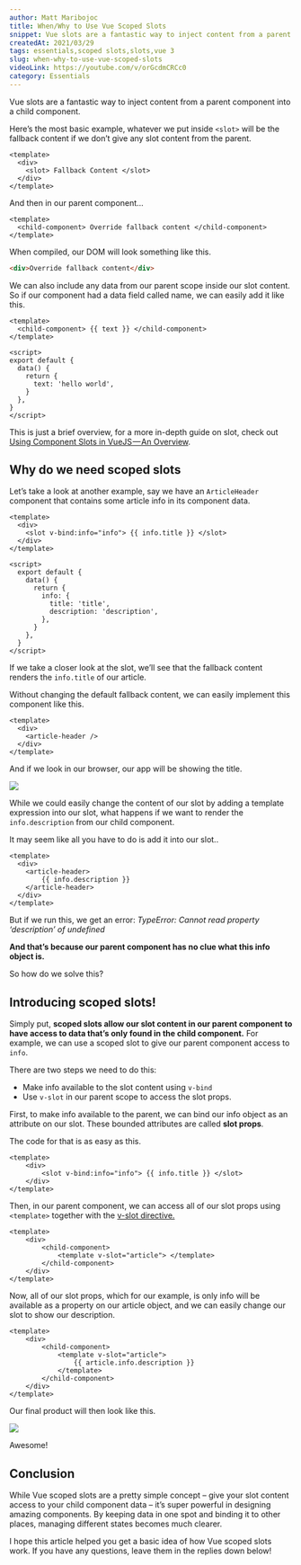 ```yaml
---
author: Matt Maribojoc
title: When/Why to Use Vue Scoped Slots
snippet: Vue slots are a fantastic way to inject content from a parent component into a child component. Learn better from videos? Check out full Youtube video to Vue…
createdAt: 2021/03/29
tags: essentials,scoped slots,slots,vue 3
slug: when-why-to-use-vue-scoped-slots
videoLink: https://youtube.com/v/orGcdmCRCc0
category: Essentials
---
```


Vue slots are a fantastic way to inject content from a parent component into a child component.

Here’s the most basic example, whatever we put inside `<slot>` will be the fallback content if we don’t give any slot content from the parent.

```vue
<template>
  <div>
    <slot> Fallback Content </slot>
  </div>
</template>
```

And then in our parent component…

```vue
<template>
  <child-component> Override fallback content </child-component>
</template>
```

When compiled, our DOM will look something like this.

```html
<div>Override fallback content</div>
```

We can also include any data from our parent scope inside our slot content. So if our component had a data field called name, we can easily add it like this.

```vue
<template>
  <child-component> {{ text }} </child-component>
</template>

<script>
export default {
  data() {
    return {
      text: 'hello world',
    }
  },
}
</script>
```

This is just a brief overview, for a more in-depth guide on slot, check out [Using Component Slots in VueJS — An Overview](https://learnvue.co/2019/12/using-component-slots-in-vuejs%e2%80%8a-%e2%80%8aan-overview/).

## Why do we need scoped slots

Let’s take a look at another example, say we have an `ArticleHeader` component that contains some article info in its component data.

```vue{}[ArticleHeader.vue]
<template>
  <div>
    <slot v-bind:info="info"> {{ info.title }} </slot>
  </div>
</template>

<script>
  export default {
    data() {
      return {
        info: {
          title: 'title',
          description: 'description',
        },
      }
    },
  }
</script>
```

If we take a closer look at the slot, we’ll see that the fallback content renders the `info.title` of our article.

Without changing the default fallback content, we can easily implement this component like this.

```vue{}[ParentComponent.vue]
<template>
  <div>
    <article-header />
  </div>
</template>
```

And if we look in our browser, our app will be showing the title.

![]($BASE_URL/ex-1.png)

While we could easily change the content of our slot by adding a template expression into our slot, what happens if we want to render the `info.description` from our child component.

It may seem like all you have to do is add it into our slot..

```vue{}[ParentComponent.vue]
<template>
  <div>
    <article-header>
        {{ info.description }}
    </article-header>
  </div>
</template>
```

But if we run this, we get an error: _TypeError: Cannot read property ‘description’ of undefined_

**And that’s because our parent component has no clue what this info object is.**

So how do we solve this?

## Introducing scoped slots!

Simply put, **scoped slots allow our slot content in our parent component to have access to data that’s only found in the child component.** For example, we can use a scoped slot to give our parent component access to `info`.

There are two steps we need to do this:

- Make info available to the slot content using `v-bind`
- Use `v-slot` in our parent scope to access the slot props.

First, to make info available to the parent, we can bind our info object as an attribute on our slot. These bounded attributes are called **slot props**.

The code for that is as easy as this.

```vue{}[ArticleHeader.vue]
<template>
    <div>
        <slot v-bind:info="info"> {{ info.title }} </slot>
    </div>
</template>
```

Then, in our parent component, we can access all of our slot props using `<template>` together with the [v-slot directive.](https://vuejs.org/v2/guide/components-slots.html)

```vue{}[ParentComponent.vue]]
<template>
    <div>
        <child-component>
            <template v-slot="article"> </template>
        </child-component>
    </div>
</template>
```

Now, all of our slot props, which for our example, is only info will be available as a property on our article object, and we can easily change our slot to show our description.

```vue{}[ParentComponent.vue]
<template>
    <div>
        <child-component>
            <template v-slot="article">
                {{ article.info.description }}
            </template>
        </child-component>
    </div>
</template>
```

Our final product will then look like this.

![]($BASE_URL/result.png)

Awesome!

## Conclusion

While Vue scoped slots are a pretty simple concept – give your slot content access to your child component data – it’s super powerful in designing amazing components. By keeping data in one spot and binding it to other places, managing different states becomes much clearer.

I hope this article helped you get a basic idea of how Vue scoped slots work. If you have any questions, leave them in the replies down below!
